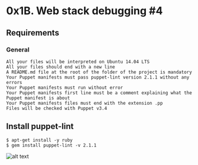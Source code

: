 # 0x1B. Web stack debugging #4

## Requirements

### General

    All your files will be interpreted on Ubuntu 14.04 LTS
    All your files should end with a new line
    A README.md file at the root of the folder of the project is mandatory
    Your Puppet manifests must pass puppet-lint version 2.1.1 without any errors
    Your Puppet manifests must run without error
    Your Puppet manifests first line must be a comment explaining what the Puppet manifest is about
    Your Puppet manifests files must end with the extension .pp
    Files will be checked with Puppet v3.4

## Install puppet-lint
```
$ apt-get install -y ruby
$ gem install puppet-lint -v 2.1.1
```
![alt text](https://s3.amazonaws.com/intranet-projects-files/holbertonschool-sysadmin_devops/313/frdkCrb.jpg)
